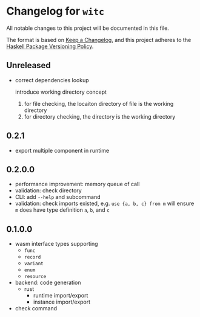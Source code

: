 # Changelog for `witc`

All notable changes to this project will be documented in this file.

The format is based on [Keep a Changelog](https://keepachangelog.com/en/1.0.0/),
and this project adheres to the
[Haskell Package Versioning Policy](https://pvp.haskell.org/).

## Unreleased

- correct dependencies lookup

  introduce working directory concept

  1. for file checking, the locaiton directory of file is the working directory
  2. for directory checking, the directory is the working directory

## 0.2.1

- export multiple component in runtime

## 0.2.0.0

- performance improvement: memory queue of call
- validation: check directory
- CLI: add `--help` and subcommand
- validation: check imports existed, e.g. `use {a, b, c} from m` will ensure `m` does have type definition `a`, `b`, and `c`

## 0.1.0.0

- wasm interface types supporting
  - `func`
  - `record`
  - `variant`
  - `enum`
  - `resource`
- backend: code generation
  - rust
    - runtime import/export
    - instance import/export
- check command
